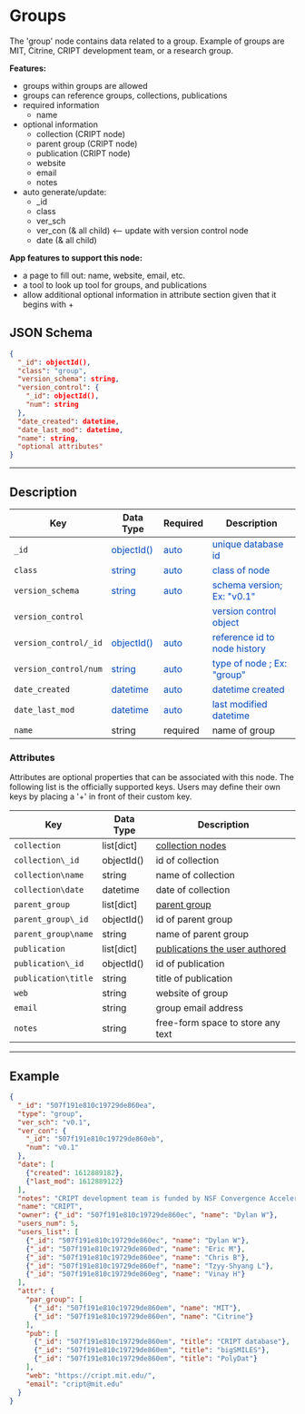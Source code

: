 # Groups

The 'group' node contains data related to a group. Example of groups are MIT, Citrine, CRIPT development team, or a research group.


**Features:**

* groups within groups are allowed
* groups can reference groups, collections, publications
* required information  
    * name
* optional information
    * collection  (CRIPT node)
    * parent group (CRIPT node)
    * publication (CRIPT node)
    * website
    * email
    * notes
* auto generate/update:
    * _id
    * class
    * ver_sch
    * ver_con (& all child) <-- update with version control node
    * date (& all child)

  
**App features to support this node:**

* a page to fill out: name, website, email, etc.
* a tool to look up tool for groups, and publications
* allow additional optional information in attribute section given that it begins with +

## JSON Schema

```json
{
  "_id": objectId(),
  "class": "group",
  "version_schema": string,
  "version_control": {
    "_id": objectId(),
    "num": string
  },
  "date_created": datetime,
  "date_last_mod": datetime,
  "name": string,
  "optional attributes"
}
```

---

## Description

Key             |Data Type     |Required  |Description
-------------   |---------     |------    |----
`_id`                 |<span style="color:rgb(0, 72, 189)"> objectId() </span>   | <span style="color:rgb(0, 72, 189)">  auto  </span> | <span style="color:rgb(0, 72, 189)">  unique database id  </span>
`class`               |<span style="color:rgb(0, 72, 189)">  string  </span>     | <span style="color:rgb(0, 72, 189)">  auto  </span> | <span style="color:rgb(0, 72, 189)">  class of node  </span>
`version_schema`      |<span style="color:rgb(0, 72, 189)">  string  </span>     | <span style="color:rgb(0, 72, 189)">  auto  </span> | <span style="color:rgb(0, 72, 189)">  schema version; Ex: "v0.1"  </span>
`version_control`     |                                                          |                                                     | <span style="color:rgb(0, 72, 189)">  version control object  </span>
`version_control/_id` |<span style="color:rgb(0, 72, 189)">  objectId()  </span> | <span style="color:rgb(0, 72, 189)">  auto  </span> | <span style="color:rgb(0, 72, 189)">  reference id to node history  </span>
`version_control/num` |<span style="color:rgb(0, 72, 189)">  string  </span>     | <span style="color:rgb(0, 72, 189)">auto  </span>   | <span style="color:rgb(0, 72, 189)">  type of node ; Ex: "group"  </span>
`date_created`        |<span style="color:rgb(0, 72, 189)">  datetime  </span>   | <span style="color:rgb(0, 72, 189)">auto  </span>   | <span style="color:rgb(0, 72, 189)">  datetime created  </span>
`date_last_mod`       |<span style="color:rgb(0, 72, 189)">  datetime  </span>   | <span style="color:rgb(0, 72, 189)">auto  </span>   | <span style="color:rgb(0, 72, 189)">  last modified datetime  </span>
`name`                | string          | required      | name of group


### Attributes

Attributes are optional properties that can be associated with this node. The following list is the officially supported
keys. Users may define their own keys by placing a '+' in front of their custom key.

Key                   | Data Type       | Description
-------------         |---------        |----
`collection`          | list[dict]      | [collection nodes](../data-models/Collections.md)
`collection\_id`      | objectId()      | id of collection
`collection\name`     | string          | name of collection
`collection\date`     | datetime        | date of collection
`parent_group`        | list[dict]      | [parent group](../data-models/Groups.md)
`parent_group\_id`    | objectId()      | id of parent group
`parent_group\name`   | string          | name of parent group
`publication`         | list[dict]      | [publications the user authored](../data-models/Publications.md)
`publication\_id`     | objectId()      | id of publication
`publication\title`   | string          | title of publication
`web`                 | string          | website of group
`email`               | string          | group email address
`notes`               | string          | free-form space to store any text

---

## Example

```json
{
  "_id": "507f191e810c19729de860ea",
  "type": "group",
  "ver_sch": "v0.1",
  "ver_con": {
    "_id": "507f191e810c19729de860eb",
    "num": "v0.1"
  },
  "date": [
    {"created": 1612889182},
    {"last_mod": 1612889122}
  ],
  "notes": "CRIPT development team is funded by NSF Convergence Accelerator.",
  "name": "CRIPT",
  "owner": {"_id": "507f191e810c19729de860ec", "name": "Dylan W"},
  "users_num": 5,
  "users_list": [
    {"_id": "507f191e810c19729de860ec", "name": "Dylan W"},
    {"_id": "507f191e810c19729de860ed", "name": "Eric M"},
    {"_id": "507f191e810c19729de860ee", "name": "Chris B"},
    {"_id": "507f191e810c19729de860ef", "name": "Tzyy-Shyang L"},
    {"_id": "507f191e810c19729de860eg", "name": "Vinay H"}
  ],
  "attr": {
    "par_group": [
      {"_id": "507f191e810c19729de860em", "name": "MIT"},
      {"_id": "507f191e810c19729de860en", "name": "Citrine"}
    ],
    "pub": [
      {"_id": "507f191e810c19729de860em", "title": "CRIPT database"},
      {"_id": "507f191e810c19729de860em", "title": "bigSMILES"},
      {"_id": "507f191e810c19729de860em", "title": "PolyDat"}
    ],
    "web": "https://cript.mit.edu/",
    "email": "cript@mit.edu"
  }
}
```
